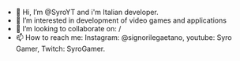 - 👋 Hi, I’m @SyroYT and i'm Italian developer.
- 👀 I’m interested in development of video games and applications
- 💞️ I’m looking to collaborate on: /
- 📫 How to reach me: Instagram: @signorilegaetano, youtube: Syro Gamer, Twitch: SyroGamer.

<!---
SyroYT/SyroYT is a ✨ special ✨ repository because its `README.md` (this file) appears on your GitHub profile.
You can click the Preview link to take a look at your changes.
--->

